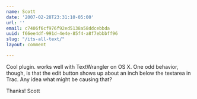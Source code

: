 ```yaml
---
name: Scott
date: '2007-02-28T23:31:10-05:00'
url: ''
email: c7406f6cf976f92ed5138a58ddcebbda
uuid: f66ee4df-991d-4e4e-85f4-a8f7ebbbff96
slug: "/its-all-text/"
layout: comment

---
```


Cool plugin.  works well with TextWrangler on OS X.  One odd behavior, though, is that the edit button shows up about an inch below the textarea in Trac.  Any idea what might be causing that?

Thanks!
Scott
